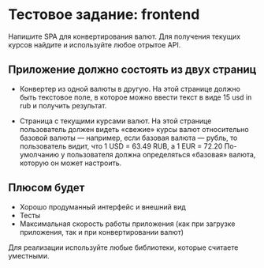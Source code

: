 
# Тестовое задание: frontend

Напишите SPA для конвертирования валют. Для получения текущих курсов найдите и используйте любое отрытое API.

## Приложение должно состоять из двух страниц

- Конвертер из одной валюты в другую. На этой странице должно быть текстовое поле, в которое можно ввести текст в виде 15 usd in rub и получить результат.

- Страница с текущими курсами валют. На этой странице пользователь должен видеть «свежие» курсы валют относительно базовой валюты — например, если базовая валюта — рубль, то пользователь видит, что 1 USD = 63.49 RUB, а 1 EUR = 72.20
По-умолчанию у пользователя должна определяться «базовая» валюта, которую он может настроить.

## Плюсом будет

- Хорошо продуманный интерфейс и внешний вид
- Тесты
- Максимальная скорость работы приложения (как при загрузке приложения, так и при конвертировании валют)

Для реализации используйте любые библиотеки, которые считаете уместными.
